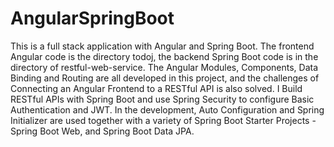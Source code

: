 # AngularSpringBoot
This is a full stack application with Angular and Spring Boot. The frontend Angular code is the directory todoj, the backend Spring Boot code is in the directory of restful-web-service. The Angular Modules, Components, Data Binding and Routing are all developed in this project, and  the challenges of Connecting an Angular Frontend to a RESTful API is also solved. I Build RESTful APIs with Spring Boot and use Spring Security to configure Basic Authentication and JWT. In the development, Auto Configuration and Spring Initializer are used together with a variety of Spring Boot Starter Projects - Spring Boot Web, and Spring Boot Data JPA.
